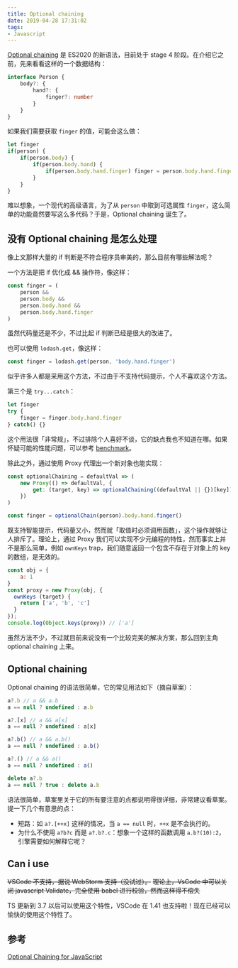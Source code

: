 ```yaml
---
title: Optional chaining
date: 2019-04-28 17:31:02
tags:
- Javascript
---
```


[Optional chaining](https://github.com/tc39/proposal-optional-chaining) 是 ES2020 的新语法，目前处于 stage 4 阶段。在介绍它之前，先来看看这样的一个数据结构：

``` typescript
interface Person {
    body?: {
        hand?: {
            finger?: number
        }
    }
}
```

如果我们需要获取 `finger` 的值，可能会这么做：

```javascript
let finger
if(person) {
    if(person.body) {
        if(person.body.hand) {
            if(person.body.hand.finger) finger = person.body.hand.finger
        }
    }
}
```

难以想象，一个现代的高级语言，为了从 `person` 中取到可选属性 `finger`，这么简单的功能竟然要写这么多代码？于是，Optional chaining 诞生了。

## 没有 Optional chaining 是怎么处理

像上文那样大量的 if 判断是不符合程序员审美的，那么目前有哪些解法呢？

一个方法是把 if 优化成 && 操作符，像这样：

``` javascript
const finger = (
    person &&
    person.body &&
    person.body.hand &&
    person.body.hand.finger
)
```

虽然代码量还是不少，不过比起 if 判断已经是很大的改进了。

也可以使用 `lodash.get`，像这样：

``` javascript
const finger = lodash.get(person, 'body.hand.finger')
```

似乎许多人都是采用这个方法，不过由于不支持代码提示，个人不喜欢这个方法。

第三个是 `try...catch`：

``` javascript
let finger
try {
    finger = finger.body.hand.finger
} catch() {}
```

这个用法很「非常规」，不过排除个人喜好不谈，它的缺点我也不知道在哪。如果怀疑可能的性能问题，可以参考 [benchmark](https://jsperf.com/accessing-property-chains)。

除此之外，通过使用 Proxy 代理出一个新对象也能实现：

``` javascript
const optionalChaining = defaultVal => (
    new Proxy(() => defaultVal, {
        get: (target, key) => optionalChaining((defaultVal || {})[key])
    })
)

const finger = optionalChain(person).body.hand.finger()
```

既支持智能提示，代码量又小，然而就「取值时必须调用函数」，这个操作就够让人排斥了。理论上，通过 Proxy 我们可以实现不少元编程的特性，然而事实上并不是那么简单，例如 `ownKeys` trap，我们随意返回一个包含不存在于对象上的 key 的数组，是无效的。

``` javascript
const obj = {
    a: 1
}
const proxy = new Proxy(obj, {
  ownKeys (target) {
    return ['a', 'b', 'c']
  }
});
console.log(Object.keys(proxy)) // ['a']
```

虽然方法不少，不过就目前来说没有一个比较完美的解决方案，那么回到主角 optional chaining 上来。

## Optional chaining

Optional chaining 的语法很简单，它的常见用法如下（摘自草案）：

```javascript
a?.b // a && a.b
a == null ? undefined : a.b

a?.[x] // a && a[x]
a == null ? undefined : a[x]

a?.b() // a && a.b()
a == null ? undefined : a.b()

a?.() // a && a()
a == null ? undefined : a()

delete a?.b
a == null ? true : delete a.b
```

语法很简单，草案里关于它的所有要注意的点都说明得很详细，非常建议看草案。提一下几个有意思的点：

- 短路：如 `a?.[++x]` 这样的情况，当 `a == null` 时，`++x` 是不会执行的。
- 为什么不使用 `a?b?c` 而是 `a?.b?.c`：想象一个这样的函数调用 `a.b?(10):2`，引擎需要如何解释它呢？

## Can i use

~~VSCode 不支持，据说 WebStorm 支持（没试过）。~~
~~理论上，VsCode 中可以关闭 javascript Validate，完全使用 babel 进行校验，然而这样得不偿失~~

TS 更新到 3.7 以后可以使用这个特性，VSCode 在 1.41 也支持啦！现在已经可以愉快的使用这个特性了。

## 参考

[Optional Chaining for JavaScript](https://github.com/tc39/proposal-optional-chaining)
